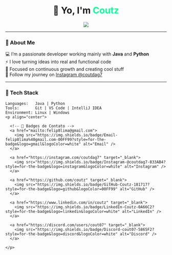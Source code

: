 <!-- README by Coutz 🧠 -->
<h1 align="center">👋 Yo, I'm <span style="color:#00FF99">Coutz</span></h1>

<p align="center">
  <img src="https://readme-typing-svg.herokuapp.com?font=Fira+Code&duration=2500&pause=500&color=00FF99&center=true&vCenter=true&width=450&lines=Java+%26+Python+Developer;Always+learning+something+new;Code.+Create.+Repeat.">
</p>

---

### 🧩 About Me
💻 I’m a passionate developer working mainly with **Java** and **Python**  
⚡ I love turning ideas into real and functional code  
🎯 Focused on continuous growth and creating cool stuff  
📲 Follow my journey on [Instagram @coutdag7](https://instagram.com/coutdag7)

---

### 🧠 Tech Stack
```text
Languages:   Java | Python
Tools:       Git | VS Code | IntelliJ IDEA
Environment: Linux | Windows
<p align="center">

  <!-- 🧠 Badges de Contato -->
  <a href="mailto:felip8lima@gmail.com">
    <img src="https://img.shields.io/badge/Email-felip8lima%40gmail.com-00FF99?style=for-the-badge&logo=gmail&logoColor=white" alt="Email" />
  </a>

  <a href="https://instagram.com/coutdag7" target="_blank">
    <img src="https://img.shields.io/badge/Instagram-@coutdag7-833AB4?style=for-the-badge&logo=instagram&logoColor=white" alt="Instagram" />
  </a>

  <a href="https://github.com/coutz" target="_blank">
    <img src="https://img.shields.io/badge/GitHub-Coutz-181717?style=for-the-badge&logo=github&logoColor=00FF99" alt="GitHub" />
  </a>

  <a href="https://www.linkedin.com/in/coutz" target="_blank">
    <img src="https://img.shields.io/badge/LinkedIn-Coutz-0A66C2?style=for-the-badge&logo=linkedin&logoColor=white" alt="LinkedIn" />
  </a>

  <a href="https://discord.com/users/cout07" target="_blank">
    <img src="https://img.shields.io/badge/Discord-cout07-5865F2?style=for-the-badge&logo=discord&logoColor=white" alt="Discord" />
  </a>

</p>
